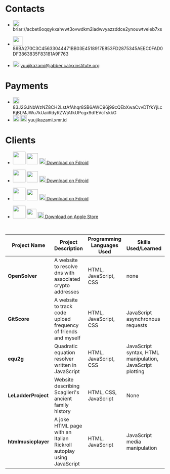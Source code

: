 # Contacts

- <img src="https://c0.lestechnophiles.com/play-lh.googleusercontent.com/npjlh5z02ks8I2nW78Gi4c6_Nq1ySzZL3-8jjUzYVSxgG_19Iq6qKdkz_LkAHu1-RFY" style="width:20px; height:20px"> briar://acbet6oqqykxahvwt3ovwdkm2iadwvyazzddce2ynouwtveleb7xs

- <img src="https://tox.chat/theme/img/logo.svg" style="width:30px; height:30px"> 86BA270C3C45633044471BB03E4518917E853FD2875345AEEC0FAD0DF3863835F83181A9F763

- <img src="https://camo.githubusercontent.com/77b57f554870ac3259e2140cc4c53d5c3fb2ca69185691bb6ecf78c555866f78/687474703a2f2f786d70702d6674772e6769746875622e696f2f6c6f676f2f6c6f676f2e737667" style="width:20px; height:20px"> yuujikazami@jabber.calyxinstitute.org

# Payments

- <img src="https://www.getmonero.org/press-kit/symbols/monero-symbol-on-white-480.png" style="width:20px; height:20px"> 83J2GJNbWzNZ8CH2LstAfAhqr8SB6AWC96j99cQEbXwaCvvDTfkYjLcKjBLMJWu7kUaiiRdyRZWjAfkUPcgx9dfEVcTskkG
- <img src="https://www.getmonero.org/press-kit/symbols/monero-symbol-on-white-480.png" style="width:20px; height:20px"> <img src="https://avatars.githubusercontent.com/u/8822251?v=4" style="width:20px; height:20px"> yuujikazami.xmr.id

# Clients

- <img src="https://c0.lestechnophiles.com/play-lh.googleusercontent.com/npjlh5z02ks8I2nW78Gi4c6_Nq1ySzZL3-8jjUzYVSxgG_19Iq6qKdkz_LkAHu1-RFY" style="width:40px; height:40px"> <img src="https://upload.wikimedia.org/wikipedia/commons/3/3e/Android_logo_2019.png" style="width:35px; height:35px"> <a href="https://briarproject.org/fdroid.html"><img src="https://f-droid.org/repo/icons-640/org.fdroid.fdroid.1015052.png" style="width:20px; height:20px"> Download on Fdroid</a>

- <img src="https://tox.chat/theme/img/logo.svg" style="width:40px; height:40px"> <img src="https://upload.wikimedia.org/wikipedia/commons/3/3e/Android_logo_2019.png" style="width:35px; height:35px"> <a href="https://f-droid.org/it/packages/ltd.evilcorp.atox/"><img src="https://f-droid.org/repo/icons-640/org.fdroid.fdroid.1015052.png" style="width:20px; height:20px"> Download on Fdroid</a>

- <img src="https://camo.githubusercontent.com/77b57f554870ac3259e2140cc4c53d5c3fb2ca69185691bb6ecf78c555866f78/687474703a2f2f786d70702d6674772e6769746875622e696f2f6c6f676f2f6c6f676f2e737667" style="width:40px; height:40px"> <img src="https://upload.wikimedia.org/wikipedia/commons/3/3e/Android_logo_2019.png" style="width:35px; height:35px"> <a href="https://f-droid.org/packages/eu.siacs.conversations/"><img src="https://f-droid.org/repo/icons-640/org.fdroid.fdroid.1015052.png" style="width:20px; height:20px"> Download on Fdroid</a>

- <img src="https://camo.githubusercontent.com/77b57f554870ac3259e2140cc4c53d5c3fb2ca69185691bb6ecf78c555866f78/687474703a2f2f786d70702d6674772e6769746875622e696f2f6c6f676f2f6c6f676f2e737667" style="width:40px; height:40px"> <img src="https://upload.wikimedia.org/wikipedia/commons/f/fa/Apple_logo_black.svg" style="width:30px; height:30px"> <a href="https://itunes.apple.com/us/app/monal-free-xmpp-chat/id317711500?mt=8"><img src="https://upload.wikimedia.org/wikipedia/commons/6/67/App_Store_%28iOS%29.svg" style="width:20px; height:20px"> Download on Apple Store</a>

&nbsp;
&nbsp;



|     **Project Name**    |       **Project Description**        | **Programming Languages Used** |         **Skills Used/Learned**         | **Maintained** | **Favorite** |                          **Link**                           **Short Link**  |                 **Repository Link**                | **Date of Creation (DD/MM/YY)** |
|-------------------------|-------------------------------------|--------------------------------|-----------------------------------------|----------------|--------------|---------------------------------------------------------|---------------------------------------------------|----------------------------------|
|      **OpenSolver**       | A website to resolve dns with associated crypto addresses |    HTML, JavaScript, CSS    |     none     |     **False**   |  **False**    |   [Link](https://dupont9029.github.io/openalias/)         [Short Link](https://bit.ly/opensolve) | [Repository](https://github.com/DuPont9029/opensolver) |           10/05/2023 
|      **GitScore**       | A website to track code upload frequency of friends and myself |    HTML, JavaScript, CSS    |      JavaScript asynchronous requests     |     **True**   |  **True**    |   [Link](https://dupont9029.github.io/GitScore/)         [Short Link](https://bit.ly/gitscore) | [Repository](https://github.com/DuPont9029/GitScore) |           5/05/2023              |
|        **equ2g**        |   Quadratic equation resolver written in JavaScript    |    HTML, JavaScript, CSS    | JavaScript syntax, HTML manipulation, JavaScript plotting |     **True**   |  **True**    |     [Link](https://dupont9029.github.io/equ2g/)          [Short Link](https://bit.ly/equ2gra)  |  [Repository](https://github.com/DuPont9029/equ2g)  |           18/02/2023             |
| **LeLadderProject**     | Website describing Scaglieri's ancient family history |    HTML, CSS, JavaScript    |                      None                   |     **False**  | **False**    | [Link](https://dupont9029.github.io/LeLadderProject/index.html)  [Short Link](https://bit.ly/dellascala) | [Repository](https://github.com/DuPont9029/LeLadderProject) |           27/03/2023             |
| **htmlmusicplayer**     | A joke HTML page with an Italian Rickroll autoplay using JavaScript |      HTML, JavaScript       |               JavaScript media manipulation              |     **False**  | **False**    |  [Link](https://dupont9029.github.io/htmlmusicplayer/)    [Short Link](https://bit.ly/javascriptest) | [Repository](https://github.com/DuPont9029/htmlmusicplayer) |           01/04/2023             |

